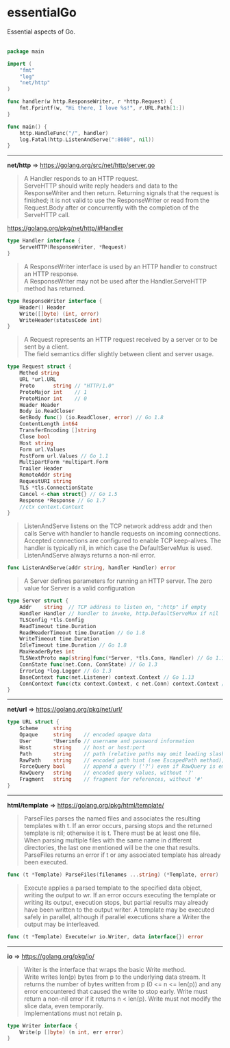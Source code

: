 # essentialGo
Essential aspects of Go.<br><br>

```go
package main

import (
    "fmt"
    "log"
    "net/http"
)

func handler(w http.ResponseWriter, r *http.Request) {
    fmt.Fprintf(w, "Hi there, I love %s!", r.URL.Path[1:])
}

func main() {
    http.HandleFunc("/", handler)
    log.Fatal(http.ListenAndServe(":8080", nil))
}
```

<hr>

**net/http** => https://golang.org/src/net/http/server.go

> A Handler responds to an HTTP request.<br>
> ServeHTTP should write reply headers and data to the ResponseWriter and then return.
> Returning signals that the request is finished; it is not valid to use the ResponseWriter 
> or read from the Request.Body after or concurrently with the completion of the ServeHTTP call.

https://golang.org/pkg/net/http/#Handler

```go
type Handler interface {
	ServeHTTP(ResponseWriter, *Request)
}
```

> A ResponseWriter interface is used by an HTTP handler to construct an HTTP response.<br>
> A ResponseWriter may not be used after the Handler.ServeHTTP method has returned.

```go
type ResponseWriter interface {
    Header() Header
    Write([]byte) (int, error)
    WriteHeader(statusCode int)
}
```

> A Request represents an HTTP request received by a server or to be sent by a client.<br>
> The field semantics differ slightly between client and server usage.
```go
type Request struct {
    Method string
    URL *url.URL
    Proto      string // "HTTP/1.0"
    ProtoMajor int    // 1
    ProtoMinor int    // 0
    Header Header
    Body io.ReadCloser
    GetBody func() (io.ReadCloser, error) // Go 1.8
    ContentLength int64
    TransferEncoding []string
    Close bool
    Host string
    Form url.Values
    PostForm url.Values // Go 1.1
    MultipartForm *multipart.Form
    Trailer Header
    RemoteAddr string
    RequestURI string
    TLS *tls.ConnectionState
    Cancel <-chan struct{} // Go 1.5
    Response *Response // Go 1.7
    //ctx context.Context
}
```

> ListenAndServe listens on the TCP network address addr and then calls Serve with handler to handle requests on incoming connections.
> Accepted connections are configured to enable TCP keep-alives.
> The handler is typically nil, in which case the DefaultServeMux is used.
> ListenAndServe always returns a non-nil error.
```go
func ListenAndServe(addr string, handler Handler) error
```

> A Server defines parameters for running an HTTP server. The zero value for Server is a valid configuration

```go
type Server struct {
    Addr    string  // TCP address to listen on, ":http" if empty
    Handler Handler // handler to invoke, http.DefaultServeMux if nil
    TLSConfig *tls.Config
    ReadTimeout time.Duration
    ReadHeaderTimeout time.Duration // Go 1.8
    WriteTimeout time.Duration
    IdleTimeout time.Duration // Go 1.8
    MaxHeaderBytes int
    TLSNextProto map[string]func(*Server, *tls.Conn, Handler) // Go 1.1
    ConnState func(net.Conn, ConnState) // Go 1.3
    ErrorLog *log.Logger // Go 1.3
    BaseContext func(net.Listener) context.Context // Go 1.13
    ConnContext func(ctx context.Context, c net.Conn) context.Context // Go 1.13
}
```

<hr>

**net/url** => https://golang.org/pkg/net/url/

```go
type URL struct {
    Scheme     string
    Opaque     string    // encoded opaque data
    User       *Userinfo // username and password information
    Host       string    // host or host:port
    Path       string    // path (relative paths may omit leading slash)
    RawPath    string    // encoded path hint (see EscapedPath method); added in Go 1.5
    ForceQuery bool      // append a query ('?') even if RawQuery is empty; added in Go 1.7
    RawQuery   string    // encoded query values, without '?'
    Fragment   string    // fragment for references, without '#'
}
```

<hr>

**html/template** => https://golang.org/pkg/html/template/

> ParseFiles parses the named files and associates the resulting templates with t. If an error occurs, parsing stops and the returned template is nil; otherwise it is t. There must be at least one file.<br>
> When parsing multiple files with the same name in different directories, the last one mentioned will be the one that results.<br>
> ParseFiles returns an error if t or any associated template has already been executed. 

```go
func (t *Template) ParseFiles(filenames ...string) (*Template, error)
```

> Execute applies a parsed template to the specified data object, writing the output to wr. If an error occurs executing the template or writing its output, execution stops, but partial results may already have been written to the output writer. A template may be executed safely in parallel, although if parallel executions share a Writer the output may be interleaved. 

```go
func (t *Template) Execute(wr io.Writer, data interface{}) error
```

<hr>

**io** => https://golang.org/pkg/io/

> Writer is the interface that wraps the basic Write method.<br>
Write writes len(p) bytes from p to the underlying data stream. It returns the number of bytes written from p (0 <= n <= len(p)) and any error encountered that caused the write to stop early. Write must return a non-nil error if it returns n < len(p). Write must not modify the slice data, even temporarily.<br>
Implementations must not retain p.

```go
type Writer interface {
    Write(p []byte) (n int, err error)
}
```
